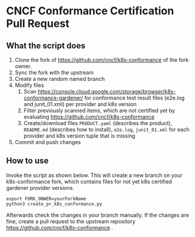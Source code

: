 # CNCF Conformance Certification Pull Request

## What the script does

1. Clone the fork of https://github.com/cncf/k8s-conformance of the fork owner.
2. Sync the fork with the upstream
3. Create a new random named branch
4. Modify files
   1. Scan https://console.cloud.google.com/storage/browser/k8s-conformance-gardener/ for conformance test result files (e2e.log and junit_01.xml) per provider and k8s version
   2. Filter previously scanned items, which are not certified yet by evaluating https://github.com/cncf/k8s-conformance
   3. Create/download files `PRODUCT.yaml` (describes the product), `README.md` (describes how to install), `e2e.log`, `junit_01.xml` for each provider and k8s version tuple that is missing
5. Commit and push changes


## How to use
Invoke the script as shown below. This will create a new branch on your k8s-conformance fork, which contains files for not yet k8s certified gardener provider versions.

    export FORK_ONWER=yourForkName
    python3 create_pr_k8s_conformance.py

Afterwards check the changes in your branch manually. If the changes are fine, create a pull request to the upstream repository https://github.com/cncf/k8s-conformance .